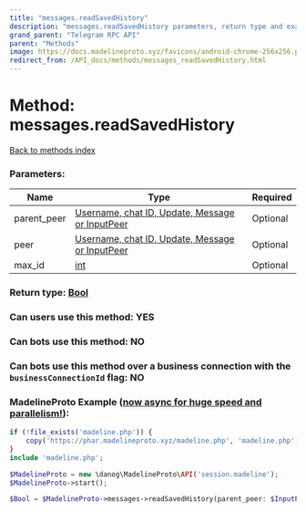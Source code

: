 ```yaml
---
title: "messages.readSavedHistory"
description: "messages.readSavedHistory parameters, return type and example"
grand_parent: "Telegram RPC API"
parent: "Methods"
image: https://docs.madelineproto.xyz/favicons/android-chrome-256x256.png
redirect_from: /API_docs/methods/messages_readSavedHistory.html
---
```

# Method: messages.readSavedHistory
[Back to methods index](index.html)



### Parameters:

| Name     |    Type       | Required |
|----------|---------------|----------|
|parent\_peer|[Username, chat ID, Update, Message or InputPeer](/API_docs/types/InputPeer.html) | Optional|
|peer|[Username, chat ID, Update, Message or InputPeer](/API_docs/types/InputPeer.html) | Optional|
|max\_id|[int](/API_docs/types/int.html) | Optional|


### Return type: [Bool](/API_docs/types/Bool.html)

### Can users use this method: **YES**


### Can bots use this method: **NO**


### Can bots use this method over a business connection with the `businessConnectionId` flag: **NO**


### MadelineProto Example ([now async for huge speed and parallelism!](https://docs.madelineproto.xyz/docs/ASYNC.html)):


```php
if (!file_exists('madeline.php')) {
    copy('https://phar.madelineproto.xyz/madeline.php', 'madeline.php');
}
include 'madeline.php';

$MadelineProto = new \danog\MadelineProto\API('session.madeline');
$MadelineProto->start();

$Bool = $MadelineProto->messages->readSavedHistory(parent_peer: $InputPeer, peer: $InputPeer, max_id: $int, );
```

